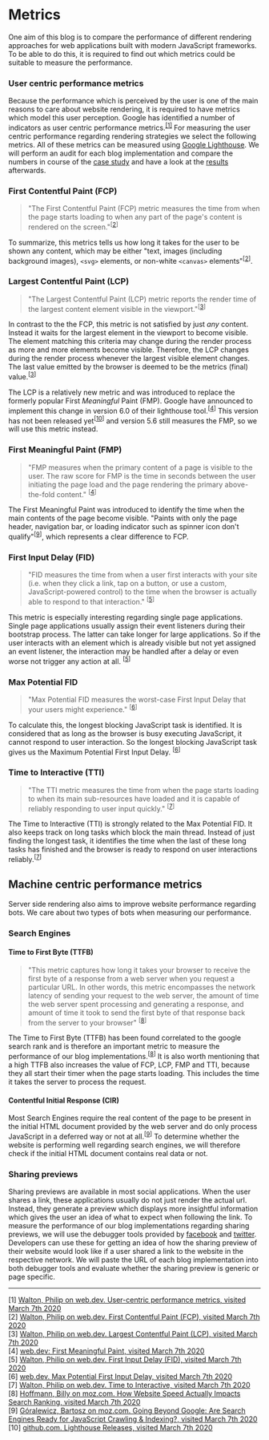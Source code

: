 # Metrics

One aim of this blog is to compare the performance of different rendering approaches for web applications built with modern JavaScript frameworks.
To be able to do this, it is required to find out which metrics could be suitable to measure the performance.

### User centric performance metrics

Because the performance which is perceived by the user is one of the main reasons to care about website rendering, it is required to have metrics which model this user perception. 
Google has identified a number of indicators as user centric performance metrics.<sup>[[1]](#ref-1)</sup>
For measuring the user centric performance regarding rendering strategies we select the following metrics.
All of these metrics can be measured using [Google Lighthouse](https://developers.google.com/web/tools/lighthouse). 
We will perform an audit for each blog implementation and compare the numbers in course of the [case study](./case-study) and have a look at the [results](./results) afterwards.

### First Contentful Paint (FCP)

> "The First Contentful Paint (FCP) metric measures the time from when the page starts loading to when any part of the page's content is rendered on the screen."<sup>[[2](#ref-2)]</sup>

To summarize, this metrics tells us how long it takes for the user to be shown any content, which may be either "text, images (including background images), `<svg>` elements, or non-white `<canvas>` elements"<sup>[[2](#ref-2)]</sup>.

### Largest Contentful Paint (LCP)

> "The Largest Contentful Paint (LCP) metric reports the render time of the largest content element visible in the viewport."<sup>[[3](#ref-3)]</sup>

In contrast to the the FCP, this metric is not satisfied by just *any* content.
Instead it waits for the largest element in the viewport to become visible. 
The element matching this criteria may change during the render process as more and more elements become visible.
Therefore, the LCP changes during the render process whenever the largest visible element changes.
The last value emitted by the browser is deemed to be the metrics (final) value.<sup>[[3](#ref-3)]</sup>

The LCP is a relatively new metric and was introduced to replace the formerly popular First *Meaningful* Paint (FMP).
Google have announced to implement this change in version 6.0 of their lighthouse tool.<sup>[[4](#ref-4)]</sup>
This version has not been released yet<sup>[[10](#ref-10)]</sup> and version 5.6 still measures the FMP, so we will use this metric instead.

### First Meaningful Paint (FMP)

> "FMP measures when the primary content of a page is visible to the user. The raw score for FMP is the time in seconds between the user initiating the page load and the page rendering the primary above-the-fold content." <sup>[[4](#ref-4)]</sup>

The First Meaningful Paint was introduced to identify the time when the main contents of the page become visible. 
"Paints with only the page header, navigation bar, or loading indicator such as spinner icon don't qualify"<sup>[[9](#ref-9)]</sup>, which represents a clear difference to FCP. 

### First Input Delay (FID)

> "FID measures the time from when a user first interacts with your site (i.e. when they click a link, tap on a button, or use a custom, JavaScript-powered control) to the time when the browser is actually able to respond to that interaction." <sup>[[5](#ref-5)]</sup>

This metric is especially interesting regarding single page applications.
Single page applications usually assign their event listeners during their bootstrap process.
The latter can take longer for large applications. 
So if the user interacts with an element which is already visible but not yet assigned an event listener, the interaction may be handled after a delay or even worse not trigger any action at all. <sup>[[5](#ref-5)]</sup>

### Max Potential FID

> "Max Potential FID measures the worst-case First Input Delay that your users might experience." <sup>[[6](#ref-6)]</sup>

To calculate this, the longest blocking JavaScript task is identified. 
It is considered that as long as the browser is busy executing JavaScript, it cannot respond to user interaction.
So the longest blocking JavaScript task gives us the Maximum Potential First Input Delay. <sup>[[6](#ref-6)]</sup>

### Time to Interactive (TTI)

> "The TTI metric measures the time from when the page starts loading to when its main sub-resources have loaded and it is capable of reliably responding to user input quickly." <sup>[[7](#ref-7)]</sup>

The Time to Interactive (TTI) is strongly related to the Max Potential FID. 
It also keeps track on long tasks which block the main thread. 
Instead of just finding the longest task, it identifies the time when the last of these long tasks has finished and the browser is ready to respond on user interactions reliably.<sup>[[7](#ref-7)]</sup> 

## Machine centric performance metrics

Server side rendering also aims to improve website performance regarding bots.
We care about two types of bots when measuring our performance.

### Search Engines

#### Time to First Byte (TTFB)

> "This metric captures how long it takes your browser to receive the first byte of a response from a web server when you request a particular URL. In other words, this metric encompasses the network latency of sending your request to the web server, the amount of time the web server spent processing and generating a response, and amount of time it took to send the first byte of that response back from the server to your browser" <sup>[[8](#ref-8)]</sup>

The Time to First Byte (TTFB) has been found correlated to the google search rank and is therefore an important metric to measure the performance of our blog implementations.<sup>[[8](#ref-8)]</sup>
It is also worth mentioning that a high TTFB also increases the value of FCP, LCP, FMP and TTI, because they all start their timer when the page starts loading. 
This includes the time it takes the server to process the request.

#### Contentful Initial Response (CIR)
Most Search Engines require the real content of the page to be present in the initial HTML document provided by the web server and do only process JavaScript in a deferred way or not at all.<sup>[[9](#ref-9)]</sup>
To determine whether the website is performing well regarding search engines, we will therefore check if the initial HTML document contains real data or not.

### Sharing previews

Sharing previews are available in most social applications. 
When the user shares a link, these applications usually do not just render the actual url.
Instead, they generate a preview which displays more insightful information which gives the user an idea of what to expect when following the link.
To measure the performance of our blog implementations regarding sharing previews, we will use the debugger tools provided by [facebook](https://developers.facebook.com/tools/debug/) and [twitter](https://cards-dev.twitter.com/validator).
Developers can use these for getting an idea of how the sharing preview of their website would look like if a user shared a link to the website in the respective network.
We will paste the URL of each blog implementation into both debugger tools and evaluate whether the sharing preview is generic or page specific.

<hr/>

<a name="ref-1">[1]</a> [Walton, Philip on web.dev. User-centric performance metrics, visited March 7th 2020](https://web.dev/user-centric-performance-metrics/)  
<a name="ref-2">[2]</a> [Walton, Philip on web.dev. First Contentful Paint (FCP), visited March 7th 2020](https://web.dev/fcp/)  
<a name="ref-3">[3]</a> [Walton, Philip on web.dev. Largest Contentful Paint (LCP), visited March 7th 2020](https://web.dev/lcp/)  
<a name="ref-4">[4]</a> [web.dev: First Meaningful Paint, visited March 7th 2020](https://web.dev/first-meaningful-paint/)  
<a name="ref-5">[5]</a> [Walton, Philip on web.dev. First Input Delay (FID), visited March 7th 2020](https://web.dev/fid/)  
<a name="ref-6">[6]</a> [web.dev. Max Potential First Input Delay, visited March 7th 2020](https://web.dev/lighthouse-max-potential-fid/)  
<a name="ref-7">[7]</a> [Walton, Philip on web.dev. Time to Interactive, visited March 7th 2020](https://web.dev/tti/)  
<a name="ref-8">[8]</a> [Hoffmann, Billy on moz.com. How Website Speed Actually Impacts Search Ranking, visited March 7th 2020](https://moz.com/blog/how-website-speed-actually-impacts-search-ranking)  
<a name="ref-9">[9]</a> [Góralewicz, Bartosz on moz.com. Going Beyond Google: Are Search Engines Ready for JavaScript Crawling & Indexing?, visited March 7th 2020](https://moz.com/blog/search-engines-ready-for-javascript-crawling)  
<a name="ref-10">[10]</a> [github.com. Lighthouse Releases, visited March 7th 2020](https://github.com/GoogleChrome/lighthouse/releases)

